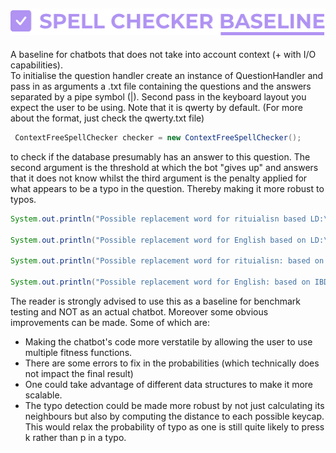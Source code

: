 ![spell checker baseline logo](spell-checker-baseline-logo.png)</br>
-----------------------
A baseline for chatbots that does not take into account context (+ with I/O capabilities).</br>
To initialise the question handler create an instance of QuestionHandler and pass in as arguments a .txt file containing the questions and the answers separated by a pipe symbol (|). Second pass in the keyboard layout you expect the user to be using. Note that it is qwerty by default. (For more about the format, just check the qwerty.txt file)</br>
```java
 ContextFreeSpellChecker checker = new ContextFreeSpellChecker();
```

to check if the database presumably has an answer to this question. The second argument is the threshold at which the bot "gives up" and answers that it does not know whilst the third argument is the penalty applied for what appears to be a typo in the question. Thereby making it more robust to typos.</br>
```java
System.out.println("Possible replacement word for rituialisn based LD:\n" + checker.LDCheck("rituialisn"));

System.out.println("Possible replacement word for English based on LD:\n" + checker.LDCheck("English"));

System.out.println("Possible replacement word for rituialisn: based on IBD\n" + checker.IndexBasedCheck("rituialisn"));

System.out.println("Possible replacement word for English: based on IBD\n" + checker.IndexBasedCheck("English"));
```
The reader is strongly advised to use this as a baseline for benchmark testing and NOT as an actual chatbot.
Moreover some obvious improvements can be made. Some of which are:
- Making the chatbot's code more verstatile by allowing the user to use multiple fitness functions.
- There are some errors to fix in the probabilities (which technically does not impact the final result)
- One could take advantage of different data structures to make it more scalable.
- The typo detection could be made more robust by not just calculating its neighbours but also by computing the distance to each possible keycap. This would relax the probability of typo as one is still quite likely to press k rather than p in a typo.



        
